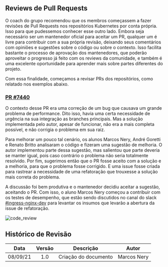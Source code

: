 ## Reviews de Pull Requests

O coach do grupo recomendou que os membros começassem a fazer revisões de Pull Requests nos repositórios Kubernetes por conta própria.
Isso para que pudessemos conhecer esse outro lado. Embora seja necessário ser um mantenedor oficial para aceitar um PR, qualquer um é livre para contribuir com a sua própria revisão, deixando seus comentários com opiniões e sugestões sobre o código ou sobre o contexto. Isso facilita bastante o processo de aprovação dos mantenedores, que poderão aproveitar o progresso já feito com os reviews da comunidade, e também é uma excelente oportunidade para aprender mais sobre partes diferentes do projeto.

Com essa finalidade, começamos a revisar PRs dos repositórios, como relatado nos exemplos abaixo.

### [PR #7440](https://github.com/kubernetes/ingress-nginx/pull/7440)

O contexto desse PR era uma correção de um bug que causava um grande problema de performance.
Dito isso, havia uma certa necessidade de urgência na sua integração as branches principais. 
Mas a solução implementada pelo autor, apesar de funcionar, não era a mais completa possível, 
e não corrigia o problema em sua raiz.

Para melhorar um pouco tal cenário, os alunos Marcos Nery, André Goretti e Renato Britto analisaram 
o código e fizeram uma sugestão de melhoria.
O autor implementou parte dessa sugestão, mas salientou que parte deveria se manter igual, pois caso 
contrário o problema não seria totalmente resolvido.
Por fim, sugerimos então que o PR fosse aceito com a solução e a melhoria, para que o problema fosse
corrigido. E uma issue fosse criada para rastrear a necessidade de uma refatoração que trouxesse a 
solução mais correta do problema.

A discussão foi bem produtiva e o mantenedor decidiu aceitar a sugestão, aceitando o PR. Com isso, o aluno Marcos Nery começou a contribuir com os testes de desempenho, que estão sendo discutidos no canal do slack [#ingress-nginx-dev](https://kubernetes.slack.com/archives/C021E147ZA4) para levantar os insumos que levarão a abertura da issue de refatoração.

![code_review](https://gces-kubernetes.github.io/Wiki/assets/sprint3/code-review1.png)


## Histórico de Revisão
|Data|Versão|Descrição|Autor|
|:--:|:--:|:--:|:--:|
|08/09/21|1.0|Criação do documento|Marcos Nery|
